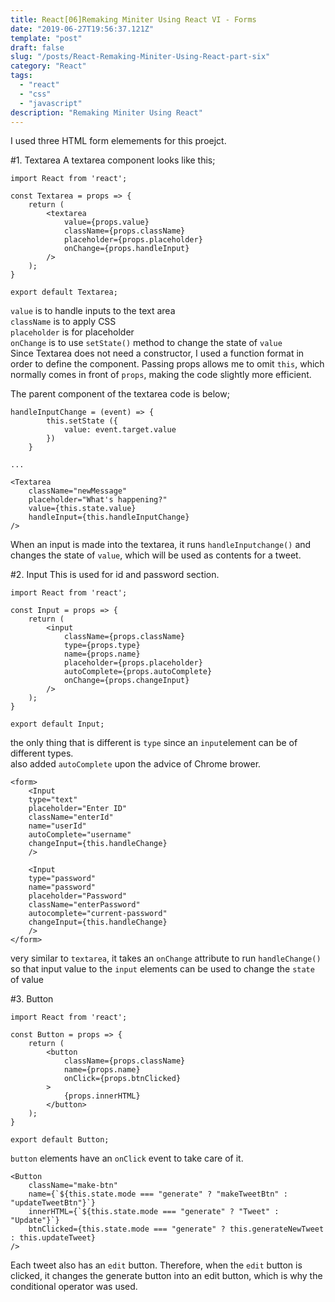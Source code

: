 ```yaml
---
title: React[06]Remaking Miniter Using React VI - Forms
date: "2019-06-27T19:56:37.121Z"
template: "post"
draft: false
slug: "/posts/React-Remaking-Miniter-Using-React-part-six"
category: "React"
tags:
  - "react"
  - "css"
  - "javascript"
description: "Remaking Miniter Using React"
---
```


I used three HTML form elemements for this proejct.

#1. Textarea
A textarea component looks like this;

```
import React from 'react';

const Textarea = props => {
    return (
        <textarea
            value={props.value}
            className={props.className}
            placeholder={props.placeholder}
            onChange={props.handleInput}
        />
    );
}

export default Textarea;
```

`value` is to handle inputs to the text area <br>
`className` is to apply CSS<br>
`placeholder` is for placeholder<br>
`onChange` is to use `setState()` method to change the state of `value`<br>
Since Textarea does not need a constructor, I used a function format in order to define the component. Passing props allows me to omit `this`, which normally comes in front of `props`, making the code slightly more efficient.

The parent component of the textarea code is below;

```
handleInputChange = (event) => {
        this.setState ({
            value: event.target.value
        })
    }

...

<Textarea
    className="newMessage"
    placeholder="What's happening?"
    value={this.state.value}
    handleInput={this.handleInputChange}
/>
```

When an input is made into the textarea, it runs `handleInputchange()` and changes the state of `value`, which will be used as contents for a tweet.

#2. Input
This is used for id and password section.

```
import React from 'react';

const Input = props => {
    return (
        <input
            className={props.className}
            type={props.type}
            name={props.name}
            placeholder={props.placeholder}
            autoComplete={props.autoComplete}
            onChange={props.changeInput}
        />
    );
}

export default Input;
```

the only thing that is different is `type` since an `input`element can be of different types. <br>
also added `autoComplete` upon the advice of Chrome brower.

```
<form>
    <Input
    type="text"
    placeholder="Enter ID"
    className="enterId"
    name="userId"
    autoComplete="username"
    changeInput={this.handleChange}
    />

    <Input
    type="password"
    name="password"
    placeholder="Password"
    className="enterPassword"
    autocomplete="current-password"
    changeInput={this.handleChange}
    />
</form>
```

very similar to `textarea`, it takes an `onChange` attribute to run `handleChange()` so that input value to the `input` elements can be used to change the `state` of value

#3. Button

```
import React from 'react';

const Button = props => {
    return (
        <button
            className={props.className}
            name={props.name}
            onClick={props.btnClicked}
        >
            {props.innerHTML}
        </button>
    );
}

export default Button;
```

`button` elements have an `onClick` event to take care of it.

```
<Button
    className="make-btn"
    name={`${this.state.mode === "generate" ? "makeTweetBtn" : "updateTweetBtn"}`}
    innerHTML={`${this.state.mode === "generate" ? "Tweet" : "Update"}`}
    btnClicked={this.state.mode === "generate" ? this.generateNewTweet : this.updateTweet}
/>
```

Each tweet also has an `edit` button. Therefore, when the `edit` button is clicked, it changes the generate button into an edit button, which is why the conditional operator was used.
